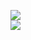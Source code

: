 [![](https://img.shields.io/badge/Made%20With-Github%20Spray-lightgrey.svg?style=for-the-badge&logo=github)](https://github.com/Annihil/github-spray#24145)  
[![](https://i.imgur.com/2DrTn0Z.gif)](https://github.com/Annihil/github-spray)